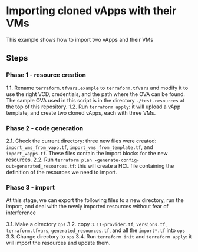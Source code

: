 # Importing cloned vApps with their VMs

This example shows how to import two vApps and their VMs


## Steps

### Phase 1 - resource creation
1.1. Rename `terraform.tfvars.example` to `terraform.tfvars` and modify it to use the right VCD, credentials, and the path where the OVA can be found.
   The sample OVA used in this script is in the directory `./test-resources` at the top of this repository.
1.2. Run `terraform apply`: it will upload a vApp template, and create two cloned vApps, each with three VMs.

### Phase 2 - code generation

2.1. Check the current directory: three new files were created: `import_vms_from_vapp.tf`, `import_vms_from_template.tf`, and `import_vapps.tf`.
   These files contain the import blocks for the new resources.
2.2. Run `terraform plan -generate-config-out=generated_resources.tf`: this will create a HCL file containing the definition
   of the resources we need to import.

### Phase 3 - import

At this stage, we can export the following files to a new directory, run the import, and deal with the newly imported
resources without fear of interference

3.1. Make a directory `ops`
3.2. copy `3.11-provider.tf`, `versions.tf`, `terraform.tfvars`, `generated_resources.tf`, and all the `import*.tf` into `ops`
3.3. Change directory to `ops`
3.4. Run `terraform init` and `terraform apply`: it will import the resources and update them.

